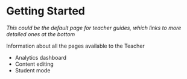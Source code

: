 # Getting Started
*This could be the default page for teacher guides, which links to more detailed ones at the bottom*

Information about all the pages available to the Teacher
- Analytics dashboard
- Content editing
- Student mode